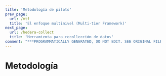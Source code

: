```yaml
---
title: 'Metodología de piloto'
prev_page:
  url: /mtf
  title: 'El enfoque multinivel (Multi-tier Framework)'
next_page:
  url: /hedera-collect
  title: 'Herramienta para recollección de datos'
comment: "***PROGRAMMATICALLY GENERATED, DO NOT EDIT. SEE ORIGINAL FILES IN /content***"
---
```

# Metodología
